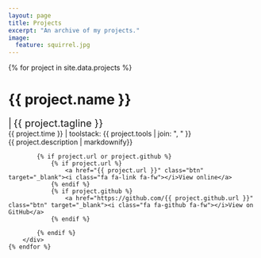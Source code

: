 ```yaml
---
layout: page
title: Projects
excerpt: "An archive of my projects."
image:
  feature: squirrel.jpg
---
```


<div id="projects">
	{% for project in site.data.projects %}
		<div class="project">
			<h1>{{ project.name }}</h1> 
			<span class="separator" style="font-size: 20px">|</span>
			<span style="font-size: 20px">{{ project.tagline }}</span>
			<div class="meta">
				<span class="time" style="font-weight: normal">{{ project.time }}</span>
				<span class="toolstack">| toolstack:</span> {{ project.tools | join: ", " }}
			</div>
			<div class="description">{{ project.description | markdownify}}
			</div>


			{% if project.url or project.github %}
				{% if project.url %}
					<a href="{{ project.url }}" class="btn" target="_blank"><i class="fa fa-link fa-fw"></i>View online</a>
				{% endif %}
				{% if project.github %}
					<a href="https://github.com/{{ project.github.url }}" class="btn" target="_blank"><i class="fa fa-github fa-fw"></i>View on GitHub</a>
				{% endif %}

			{% endif %}
		</div>
	{% endfor %}
</div>


